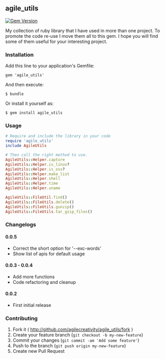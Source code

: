 ## agile_utils

[![Gem Version](https://badge.fury.io/rb/agile_utils.svg)](http://badge.fury.io/rb/agile_utils)

My collection of ruby library that I have used in more than one project.
To promote the code re-use I move them all to this gem.
I hope you will find some of them useful for your interesting project.

### Installation

Add this line to your application's Gemfile:

    gem 'agile_utils'

And then execute:

    $ bundle

Or install it yourself as:

    $ gem install agile_utils

### Usage

```rb
# Require and include the library in your code
require 'agile_utils'
include AgileUtils

# Then call the right method to use.
AgileUtils::Helper.capture
AgileUtils::Helper.is_linux?
AgileUtils::Helper.is_osx?
AgileUtils::Helper.make_list
AgileUtils::Helper.shell
AgileUtils::Helper.time
AgileUtils::Helper.uname

AgileUtils::FileUtil.find()
AgileUtils::FileUtils.delete()
AgileUtils::FileUtils.gunzip()
AgileUtils::FileUtils.tar_gzip_files()
```

### Changelogs

#### 0.0.5

- Correct the short option for '--exc-words'
- Show list of apis for default usage

#### 0.0.3 - 0.0.4

- Add more functions
- Code refactoring and cleanup

#### 0.0.2

- First initial release

### Contributing

1. Fork it ( http://github.com/agilecreativity/agile_utils/fork )
2. Create your feature branch (`git checkout -b my-new-feature`)
3. Commit your changes (`git commit -am 'Add some feature'`)
4. Push to the branch (`git push origin my-new-feature`)
5. Create new Pull Request
